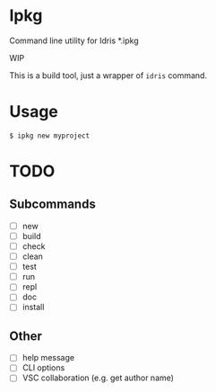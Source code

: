 # Ipkg

Command line utility for Idris *.ipkg

WIP

This is a build tool, just a wrapper of `idris` command.

# Usage

```console
$ ipkg new myproject
```


# TODO
## Subcommands

* [ ] new
* [ ] build
* [ ] check
* [ ] clean
* [ ] test
* [ ] run
* [ ] repl
* [ ] doc
* [ ] install

## Other

* [ ] help message
* [ ] CLI options
* [ ] VSC collaboration (e.g. get author name)
